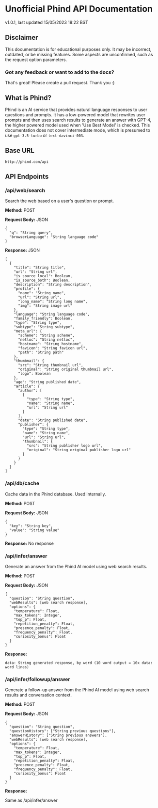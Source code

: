 # Unofficial Phind API Documentation
v1.0.1, last updated 15/05/2023 18:22 BST

## Disclaimer

This documentation is for educational purposes only. It may be incorrect, outdated, or be missing features. Some aspects are unconfirmed, such as the request option parameters.

### Got any feedback or want to add to the docs?
That's great! Please create a pull request. Thank you :)

## What is Phind?

Phind is an AI service that provides natural language responses to user questions and prompts. It has a low-powered model that rewrites user prompts and then uses search results to generate an answer with GPT-4, the higher powered model used when 'Use Best Model' is checked. This documentation does not cover intermediate mode, which is presumed to use `gpt-3.5-turbo` or `text-davinci-003`.

## Base URL

```
http://phind.com/api
```

## API Endpoints

### /api/web/search

Search the web based on a user's question or prompt.

**Method:** POST

**Request Body:** JSON

```
{
  "q": "String query",
  "browserLanguage": "String language code"
}
```

**Response:** JSON

```
[
  {
    "title": "String title",
    "url": "String url",
    "is_source_local": Boolean,
    "is_source_both": Boolean,
    "description": "String description",
    "profile": {
      "name": "String name",
      "url": "String url",
      "long_name": "String long name",
      "img": "String image url"
    },
    "language": "String language code",
    "family_friendly": Boolean,
    "type": "String type",
    "subtype": "String subtype",
    "meta_url": {
      "scheme": "String scheme",
      "netloc": "String netloc",
      "hostname": "String hostname",
      "favicon": "String favicon url",
      "path": "String path"
    },
    "thumbnail": {
      "src": "String thumbnail url",
      "original": "String original thumbnail url",
      "logo": Boolean
    },
    "age": "String published date",
    "article": {
      "author": [
        {
          "type": "String type",
          "name": "String name",
          "url": "String url"
        }
      ],
      "date": "String published date",
      "publisher": {
        "type": "String type",
        "name": "String name",
        "url": "String url",
        "thumbnail": {
          "src": "String publisher logo url",
          "original": "String original publisher logo url"
        }
      }
    }
  }
]
```

### /api/db/cache

Cache data in the Phind database. Used internally.

**Method:** POST

**Request Body:** JSON

```
{
  "key": "String key",
  "value": "String value"
}
```

**Response:** No response

### /api/infer/answer

Generate an answer from the Phind AI model using web search results.

**Method:** POST

**Request Body:** JSON

```
{
  "question": "String question",
  "webResults": [web search response],
  "options": {
    "temperature": Float,
    "max_tokens": Integer,
    "top_p": Float,
    "repetition_penalty": Float,
    "presence_penalty": Float,
    "frequency_penalty": Float,
    "curiosity_bonus": Float
  }
}
```

**Response:**

```
data: String generated response, by word (10 word output = 10x data: word lines)
```

### /api/infer/followup/answer

Generate a follow-up answer from the Phind AI model using web search results and conversation context.

**Method:** POST

**Request Body:** JSON

```
{
  "question": "String question",
  "questionHistory": ["String previous questions"],
  "answerHistory": ["String previous answers"],
  "webResults": [web search response],
  "options": {
    "temperature": Float,
    "max_tokens": Integer,
    "top_p": Float,
    "repetition_penalty": Float,
    "presence_penalty": Float,
    "frequency_penalty": Float,
    "curiosity_bonus": Float
  }
}
```

**Response:**

Same as /api/infer/answer
